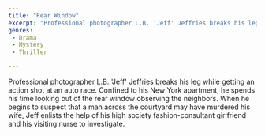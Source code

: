 ```yaml
---
title: "Rear Window"
excerpt: "Professional photographer L.B. 'Jeff' Jeffries breaks his leg while getting an action shot at an auto race. Confined to his New York apartment, he spend..."
genres: 
 - Drama
 - Mystery
 - Thriller

---
```


Professional photographer L.B. 'Jeff' Jeffries breaks his leg while getting an action shot at an auto race. Confined to his New York apartment, he spends his time looking out of the rear window observing the neighbors. When he begins to suspect that a man across the courtyard may have murdered his wife, Jeff enlists the help of his high society fashion-consultant girlfriend and his visiting nurse to investigate.
